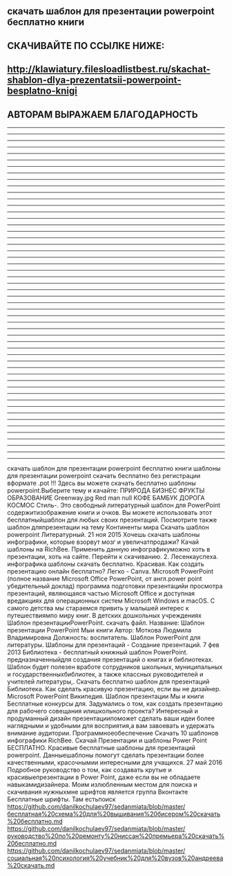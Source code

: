 скачать шаблон для презентации powerpoint бесплатно книги
--------------------------------------------------
СКАЧИВАЙТЕ ПО ССЫЛКЕ НИЖЕ:
--------------------------------------------------
http://klawiatury.filesloadlistbest.ru/skachat-shablon-dlya-prezentatsii-powerpoint-besplatno-knigi
--------------------------------------------------
АВТОРАМ ВЫРАЖАЕМ БЛАГОДАРНОСТЬ
--------------------------------------------------
--------------------------------------------------
--------------------------------------------------
--------------------------------------------------
--------------------------------------------------
--------------------------------------------------
--------------------------------------------------
--------------------------------------------------
--------------------------------------------------
--------------------------------------------------
--------------------------------------------------
--------------------------------------------------
--------------------------------------------------
--------------------------------------------------
--------------------------------------------------
--------------------------------------------------
--------------------------------------------------
--------------------------------------------------
--------------------------------------------------
--------------------------------------------------
--------------------------------------------------
--------------------------------------------------
--------------------------------------------------
--------------------------------------------------
--------------------------------------------------
--------------------------------------------------
--------------------------------------------------
--------------------------------------------------
--------------------------------------------------
--------------------------------------------------
--------------------------------------------------
--------------------------------------------------
--------------------------------------------------
--------------------------------------------------
--------------------------------------------------
--------------------------------------------------
--------------------------------------------------
--------------------------------------------------
--------------------------------------------------
--------------------------------------------------
--------------------------------------------------
--------------------------------------------------
--------------------------------------------------
--------------------------------------------------
--------------------------------------------------
--------------------------------------------------
--------------------------------------------------
--------------------------------------------------
--------------------------------------------------
--------------------------------------------------
--------------------------------------------------
--------------------------------------------------
--------------------------------------------------
скачать шаблон для презентации powerpoint бесплатно книги шаблоны для презентации powerpoint скачать бесплатно без регистрации вформате .pot !!! Здесь вы можете скачать бесплатно шаблоны powerpoint.Выберите тему и качайте: ПРИРОДА  БИЗНЕС  ФРУКТЫ  ОБРАЗОВАНИЕ Greenway.jpg  Red man  null  КОФЕ  БАМБУК  ДОРОГА  КОСМОС  Стиль-. Это свободный литературный шаблон для PowerPoint содержитизображение книги и очков. Вы можете использовать этот бесплатныйшаблон для любых своих презентаций. Посмотрите также шаблон дляпрезентации на тему Континенты мира  Скачать шаблон powerpoint Литературный. 21 ноя 2015  Хочешь скачать шаблоны инфографики, которые взорвут мозг и увеличатпродажи? Качай шаблоны на RichBee.  Применить данную инфографикуможно хоть в презентации, хоть на сайте. Перейти к скачиванию. 2. Лесенкауспеха. инфографика шаблоны скачать бесплатно. Красивая. Как создать презентацию онлайн бесплатно? Легко  - Canva. Microsoft PowerPoint (полное название  Microsoft Office PowerPoint, от англ.power point  убедительный доклад)  программа подготовки презентацийи просмотра презентаций, являющаяся частью Microsoft Office и доступная вредакциях для операционных систем Microsoft Windows и macOS. С самого детства мы стараемся привить у малышей интерес к путешествиямпо миру книг. В детских дошкольных учреждениях  Шаблон презентацииPowerPoint. скачать файл. Название: Шаблон презентации PowerPoint Мыи книги Автор: Моткова Людмила Владимировна Должность: воспитатель. Шаблон PowerPoint для литературы. Шаблоны для презентаций - Создание презентаций. 7 фев 2013  Библиотека - бесплатный книжный шаблон PowerPoint. предназначенныйдля создания презентаций о книгах и библиотеках. Шаблон будет полезен вработе сотрудников школьных, муниципальных и государственныхбиблиотек, а также классных руководителей и учителей литературы,. Скачать бесплатно шаблон для презентаций Библиотека. Как сделать красивую презентацию, если вы не дизайнер. Microsoft PowerPoint  Википедия. Шаблон презентации Мы и книги Бесплатные конкурсы для. Задумались о том, как создать презентацию для рабочего совещания илишкольного проекта? Интересный и продуманный дизайн презентациипоможет сделать ваши идеи более наглядными и удобными для восприятия,а вам  завоевать и удержать внимание аудитории. Программноеобеспечение
Скачать 10 шаблонов инфографики  RichBee. Скачай Презентации и шаблоны Power Point БЕСПЛАТНО. Красивые бесплатные шаблоны для презентаций powerpoint. Данныешаблоны помогут сделать презентации более качественными, красочнымии интересными для учащихся. 27 май 2016  Подробное руководство о том, как создавать крутые и красивыепрезентации в Power Point, даже если вы не обладаете навыкамидизайнера.  Моим излюбленным местом для поиска и скачивания нужныхмне шрифтов является группа Вконтакте Бесплатные шрифты. Там естьпоиск
https://github.com/danilkochulaev97/sedanmiata/blob/master/бесплатная%20схема%20для%20вышивания%20бисером%20скачать%20бесплатно.md
https://github.com/danilkochulaev97/sedanmiata/blob/master/руководство%20по%20ремонту%20ниссан%20премьера%20скачать%20бесплатно.md
https://github.com/danilkochulaev97/sedanmiata/blob/master/социальная%20психология%20учебник%20для%20вузов%20андреева%20скачать.md